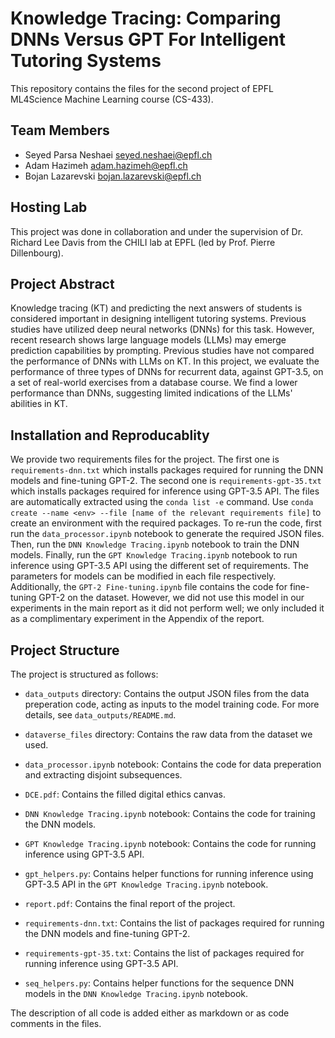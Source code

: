 # Knowledge Tracing: Comparing DNNs Versus GPT For Intelligent Tutoring Systems

This repository contains the files for the second project of EPFL ML4Science Machine Learning course (CS-433).

## Team Members

- Seyed Parsa Neshaei <seyed.neshaei@epfl.ch>
- Adam Hazimeh <adam.hazimeh@epfl.ch>
- Bojan Lazarevski <bojan.lazarevski@epfl.ch>

## Hosting Lab

This project was done in collaboration and under the supervision of Dr. Richard Lee Davis from the CHILI lab at EPFL (led by Prof. Pierre Dillenbourg).

## Project Abstract

Knowledge tracing (KT) and predicting the next answers of students is considered important in designing intelligent tutoring systems. Previous studies have utilized deep neural networks (DNNs) for this task. However, recent research shows large language models (LLMs) may emerge prediction capabilities by prompting. Previous studies have not compared the performance of DNNs with LLMs on KT. In this project, we evaluate the performance of three types of DNNs for recurrent data, against GPT-3.5, on a set of real-world exercises from a database course. We find a lower performance than DNNs, suggesting limited indications of the LLMs' abilities in KT.

## Installation and Reproducablity

We provide two requirements files for the project. The first one is `requirements-dnn.txt` which installs packages required for running the DNN models and fine-tuning GPT-2. The second one is `requirements-gpt-35.txt` which installs packages required for inference using GPT-3.5 API. The files are automatically extracted using the `conda list -e` command. Use `conda create --name <env> --file [name of the relevant requirements file]` to create an environment with the required packages. To re-run the code, first run the `data_processor.ipynb` notebook to generate the required JSON files. Then, run the `DNN Knowledge Tracing.ipynb` notebook to train the DNN models. Finally, run the `GPT Knowledge Tracing.ipynb` notebook to run inference using GPT-3.5 API using the different set of requirements. The parameters for models can be modified in each file respectively. Additionally, the `GPT-2 Fine-tuning.ipynb` file contains the code for fine-tuning GPT-2 on the dataset. However, we did not use this model in our experiments in the main report as it did not perform well; we only included it as a complimentary experiment in the Appendix of the report.

## Project Structure

The project is structured as follows:

- `data_outputs` directory: Contains the output JSON files from the data preperation code, acting as inputs to the model training code. For more details, see `data_outputs/README.md`.

- `dataverse_files` directory: Contains the raw data from the dataset we used.

- `data_processor.ipynb` notebook: Contains the code for data preperation and extracting disjoint subsequences.

- `DCE.pdf`: Contains the filled digital ethics canvas.

- `DNN Knowledge Tracing.ipynb` notebook: Contains the code for training the DNN models.

- `GPT Knowledge Tracing.ipynb` notebook: Contains the code for running inference using GPT-3.5 API.

- `gpt_helpers.py`: Contains helper functions for running inference using GPT-3.5 API in the `GPT Knowledge Tracing.ipynb` notebook.

- `report.pdf`: Contains the final report of the project.

- `requirements-dnn.txt`: Contains the list of packages required for running the DNN models and fine-tuning GPT-2.

- `requirements-gpt-35.txt`: Contains the list of packages required for running inference using GPT-3.5 API.

- `seq_helpers.py`: Contains helper functions for the sequence DNN models in the `DNN Knowledge Tracing.ipynb` notebook.

The description of all code is added either as markdown or as code comments in the files.



